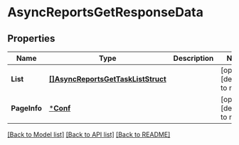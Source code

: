 # AsyncReportsGetResponseData

## Properties
Name | Type | Description | Notes
------------ | ------------- | ------------- | -------------
**List** | [**[]AsyncReportsGetTaskListStruct**](AsyncReportsGetTaskListStruct.md) |  | [optional] [default to null]
**PageInfo** | [***Conf**](conf.md) |  | [optional] [default to null]

[[Back to Model list]](../README.md#documentation-for-models) [[Back to API list]](../README.md#documentation-for-api-endpoints) [[Back to README]](../README.md)


